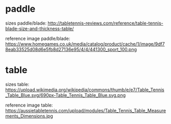 # paddle

sizes paddle/blade: http://tabletennis-reviews.com/reference/table-tennis-blade-size-and-thickness-table/

reference image paddle/blade: https://www.homegames.co.uk/media/catalog/product/cache/1/image/9df78eab33525d08d6e5fb8d27136e95/4/4/441300_sport_100.png

# table

sizes table: https://upload.wikimedia.org/wikipedia/commons/thumb/e/e7/Table_Tennis_Table_Blue.svg/690px-Table_Tennis_Table_Blue.svg.png

reference image table: https://aussietabletennis.com/upload/modules/Table_Tennis_Table_Measurements_Dimensions.jpg 

